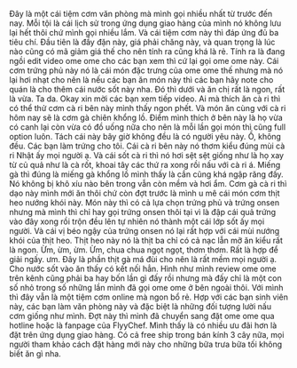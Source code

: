 Đây là một cái tiệm cơm văn phòng mà mình gọi nhiều nhất từ trước đến nay. Mỗi tội là cái lịch sử trong ứng dụng giao hàng của mình nó không lưu lại hết thôi chứ mình gọi nhiều lắm. Và cái tiệm cơm này thì đáp ứng đủ ba tiêu chí. Đầu tiên là đầy đặn này, giá phải chăng này, và quan trọng là lúc nào cũng có mã giảm giá thế cho nên tính ra cũng khá là rẻ. Tính ra là đang ngồi edit video ome ome cho các bạn xem thì cứ lại gọi ome ome này. Cái cơm trứng phủ này nó là cái món đặc trưng của ome ome thế nhưng mà nó lại hơi nhạt cho nên là nếu các bạn ăn món này thì các bạn hãy note cho quán là cho thêm cái nước sốt này nha. Đó thì dưới và ăn chị rất là ngon, rất là vừa. Ta da. Okay xin mời các bạn xem tiếp video. Ai mà thích ăn cà ri thì có thể thử cơm cà ri bên này mình thấy ngon phết. Và món ăn cùng với cà ri hôm nay sẽ là cơm gà chiên khổng lồ. Điểm mình thích ở bên này là họ vừa có canh lại còn vừa có đồ uống nữa cho nên là mỗi lần gọi món thì cũng full option luôn. Tách cái này bây giờ không đều là có người yêu này. Ồ, không đều. Các bạn làm trứng cho tôi. Cái cà ri bên này nó thơm kiểu đúng mùi cà ri Nhật ấy mọi người ạ. Và cái sốt cà ri thì nó hơi sệt sệt giống như là họ xay từ củ quả như là cà rốt, khoai tây các thứ ra xong rồi nấu với cà ri á. Miếng gà thì đúng là miếng gà khổng lồ mình thấy là cắn cũng khá ngập răng đấy. Nó không bị khô xíu nào bên trong vẫn còn mềm và hơi ẩm. Cơm gà cà ri thì dạo này mình mới ăn thôi chứ còn đợt trước là mình u mê cái món cơm thịt heo nướng khói này. Món này thì có cả lựa chọn trứng phủ và trứng onsen nhưng mà mình thì chỉ hay gọi trứng onsen thôi tại vì là đập cái quả trứng vào đây xong rồi trộn đều lên tự nhiên nó thành một cái lớp sốt ấy mọi người. Và cái vị béo ngậy của trứng onsen nó lại rất hợp với cái mùi nướng khói của thịt heo. Thịt heo này nó là thịt ba chỉ có cả nạc lẫn mỡ ăn kiểu rất là ngon. Ừm, ừm, ừm. Ừm, chua chua ngọt ngọt, thơm thơm. Rất là hợp để giải ngấy. ưm. Đây là phần thịt gà má đùi cho nên là rất mềm mọi người ạ. Cho nước sốt vào ăn thấy có kết nối hẳn. Hình như mình review ome ome trên kênh cũng phải ba hay bốn lần gì đấy rồi nhưng mà đấy chỉ là một con số nhỏ trong số những lần mình đã gọi ome ome ở bên ngoài thôi. Với mình thì đây vẫn là một tiệm cơm online mà ngon bổ rẻ. Hợp với các bạn sinh viên này, các bạn làm văn phòng này và đặc biệt là những đối tượng lười nấu cơm giống như mình. Đợt này thì mình đã chuyển sang đặt ome ome qua hotline hoặc là fanpage của FlyyChef. Mình thấy là có nhiều ưu đãi hơn là đặt trên ứng dụng giao hàng. Có cả free ship trong bán kính 3 cây nữa, mọi người tham khảo cách đặt hàng mới này cho những bữa trưa bữa tối không biết ăn gì nha.